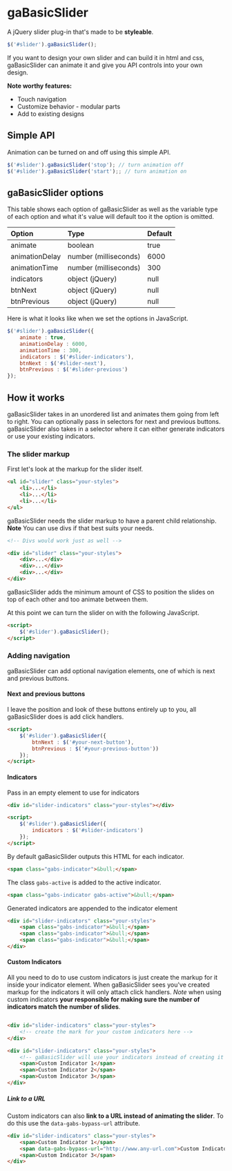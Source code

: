 # gaBasicSlider

A jQuery slider plug-in that's made to be **styleable**.

```javascript
$('#slider').gaBasicSlider();
```

If you want to design your own slider and can build it in html and css, gaBasicSlider can animate it and give you API controls into your own design.

**Note worthy features:**

- Touch navigation
- Customize behavior - modular parts
- Add to existing designs

## Simple API

Animation can be turned on and off using this simple API.

```javascript
$('#slider').gaBasicSlider('stop'); // turn animation off
$('#slider').gaBasicSlider('start');; // turn animation on
```

## gaBasicSlider options

This table shows each option of gaBasicSlider as well as the variable type of each option and what it's value will default too it the option is omitted.

| Option                   | Type                  | Default       |
| :----------------------- |:--------------------- | :------------ |
| animate                  | boolean               | true          |
| animationDelay           | number (milliseconds) | 6000          |
| animationTime            | number (milliseconds) | 300           |
| indicators               | object (jQuery)       | null          |
| btnNext                  | object (jQuery)       | null          |
| btnPrevious              | object (jQuery)       | null          |

Here is what it looks like when we set the options in JavaScript.

```javascript
$('#slider').gaBasicSlider({
    animate : true,
    animationDelay : 6000,
    animationTime : 300,
    indicators : $('#slider-indicators'),
    btnNext : $('#slider-next'),
    btnPrevious : $('#slider-previous')
});
```

## How it works

gaBasicSlider takes in an unordered list and animates them going from left to right. You can optionally pass in selectors for next and previous buttons. gaBasicSlider also takes in a selector where it can either generate indicators or use your existing indicators.

### The slider markup

First let's look at the markup for the slider itself.

```html
<ul id="slider" class="your-styles">
    <li>...</li>
    <li>...</li>
    <li>...</li>
</ul>
```

gaBasicSlider needs the slider markup to have a parent child relationship. **Note** You can use divs if that best suits your needs.

```html
<!-- Divs would work just as well -->

<div id="slider" class="your-styles">
    <div>...</div>
    <div>...</div>
    <div>...</div>
</div>
```
gaBasicSlider adds the minimum amount of CSS to position the slides on top of each other and too animate between them.

At this point we can turn the slider on with the following JavaScript.

```html
<script>
    $('#slider').gaBasicSlider();
</script>
```

### Adding navigation

gaBasicSlider can add optional navigation elements, one of which is next and previous buttons.

#### Next and previous buttons

 I leave the position and look of these buttons entirely up to you, all gaBasicSlider does is add click handlers.

```html
<script>
    $('#slider').gaBasicSlider({
        btnNext : $('#your-next-button'),
        btnPrevious : $('#your-previous-button'))
    });
</script>
```

#### Indicators

Pass in an empty element to use for indicators

```html
<div id="slider-indicators" class="your-styles"></div>

<script>
    $('#slider').gaBasicSlider({
        indicators : $('#slider-indicators')
    });
</script>
```

By default gaBasicSlider outputs this HTML for each indicator.

```html
<span class="gabs-indicator">&bull;</span>
```

The class `gabs-active` is added to the active indicator.

```html
<span class="gabs-indicator gabs-active">&bull;</span>
```

Generated indicators are appended to the indicator element

```html
<div id="slider-indicators" class="your-styles">
    <span class="gabs-indicator">&bull;</span>
    <span class="gabs-indicator">&bull;</span>
    <span class="gabs-indicator">&bull;</span>
</div>
```

#### Custom Indicators

All you need to do to use custom indicators is just create the markup for it inside your indicator element. When gaBasicSlider sees you've created markup for the indicators it will only attach click handlers. *Note* when using custom indicators **your responsible for making sure the number of indicators match the number of slides**.

```html

<div id="slider-indicators" class="your-styles">
    <!-- create the mark for your custom indicators here -->
</div>

<div id="slider-indicators" class="your-styles">
    <!-- gaBasicSlider will use your indicators instead of creating it's own -->
    <span>Custom Indicator 1</span>
    <span>Custom Indicator 2</span>
    <span>Custom Indicator 3</span>
</div>
```

##### Link to a URL

Custom indicators can also **link to a URL instead of animating the slider**. To do this use the `data-gabs-bypass-url` attribute.

```html
<div id="slider-indicators" class="your-styles">
    <span>Custom Indicator 1</span>
    <span data-gabs-bypass-url="http://www.any-url.com">Custom Indicator 2</span>
    <span>Custom Indicator 3</span>
</div>
```